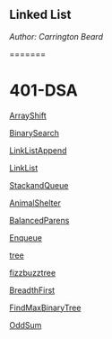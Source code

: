 
## Linked List

*Author: Carrington Beard*

=======
# 401-DSA
[ArrayShift](./array-shift/ArrayShift.sln)

[BinarySearch](./BinarySearch/BinarySearch.sln)

[LinkListAppend](./LinkListAppend)

[LinkList](./linkList)

[StackandQueue](./StackAndQueue/StackAndQueue.sln)

[AnimalShelter](./AnimalSheter)

[BalancedParens](./balancedParens)

[Enqueue](./enqueue)

[tree](./tree)

[fizzbuzztree](./fizzbuzztree)

[BreadthFirst](./BreadthFirst)

[FindMaxBinaryTree](./findMaxBinaryTree)

[OddSum](./OddSum)
